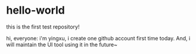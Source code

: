# hello-world
this is the first test repository!

hi, everyone:
i'm yingxu, i create one github account first time today. And, i will maintain the UI tool using it in the future~
